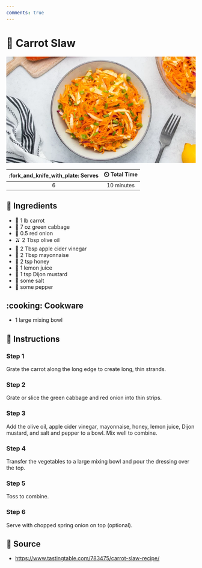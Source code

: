 ```yaml
---
comments: true
---
```

# :carrot: Carrot Slaw

![Carrot Slaw](../assets/images/carrot-slaw.png)

| :fork_and_knife_with_plate: Serves | :timer_clock: Total Time |
|:----------------------------------:|:-----------------------: |
| 6 | 10 minutes |

## :salt: Ingredients

- :carrot: 1 lb carrot
- :leafy_green: 7 oz green cabbage
- :onion: 0.5 red onion
- :olive: 2 Tbsp olive oil
- :apple: 2 Tbsp apple cider vinegar
- :egg: 2 Tbsp mayonnaise
- :honey_pot: 2 tsp honey
- :lemon: 1 lemon juice
- :hotdog: 1 tsp Dijon mustard
- :salt: some salt
- :salt: some pepper

## :cooking: Cookware

- 1 large mixing bowl

## :pencil: Instructions

### Step 1

Grate the carrot along the long edge to create long, thin strands.

### Step 2

Grate or slice the green cabbage and red onion into thin strips.

### Step 3

Add the olive oil, apple cider vinegar, mayonnaise, honey, lemon juice, Dijon mustard, and salt and pepper to a bowl.
Mix well to combine.

### Step 4

Transfer the vegetables to a large mixing bowl and pour the dressing over the top.

### Step 5

Toss to combine.

### Step 6

Serve with chopped spring onion on top (optional).

## :link: Source

- <https://www.tastingtable.com/783475/carrot-slaw-recipe/>
